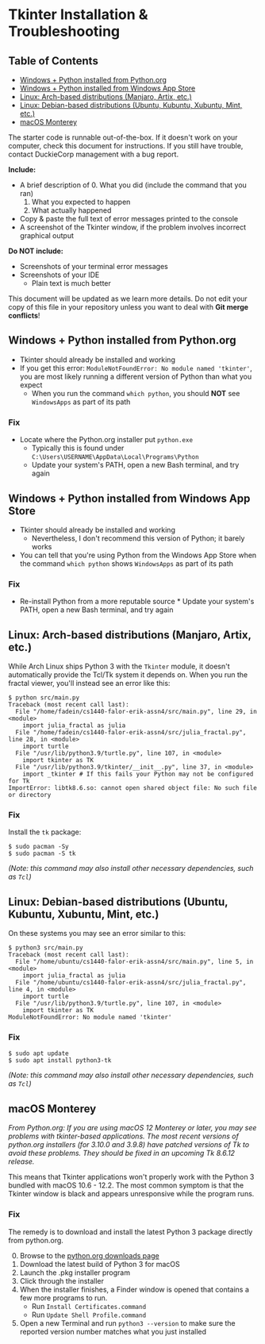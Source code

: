 # Tkinter Installation & Troubleshooting

## Table of Contents

*   [Windows + Python installed from Python.org](#windows-python-installed-from-pythonorg)
*   [Windows + Python installed from Windows App Store](#windows-python-installed-from-windows-app-store)
*   [Linux: Arch-based distributions (Manjaro, Artix, etc.)](#linux-arch-based-distributions-manjaro-artix-etc)
*   [Linux: Debian-based distributions (Ubuntu, Kubuntu, Xubuntu, Mint, etc.)](#linux-debian-based-distributions-ubuntu-kubuntu-xubuntu-mint-etc)
*   [macOS Monterey](#macos-monterey)


The starter code is runnable out-of-the-box.  If it doesn't work on your computer, check this document for instructions.  If you still have trouble, contact DuckieCorp management with a bug report.

**Include:**

*   A brief description of
    0.  What you did (include the command that you ran)
    1.  What you expected to happen
    2.  What actually happened
*   Copy & paste the full text of error messages printed to the console
*   A screenshot of the Tkinter window, if the problem involves incorrect graphical output

**Do NOT include:**

*   Screenshots of your terminal error messages
*   Screenshots of your IDE
    *   Plain text is much better

This document will be updated as we learn more details.  Do not edit your copy of this file in your repository unless you want to deal with **Git merge conflicts**!


## Windows + Python installed from Python.org

*   Tkinter should already be installed and working
*   If you get this error: `ModuleNotFoundError: No module named 'tkinter'`, you are most likely running a different version of Python than what you expect
    *   When you run the command `which python`, you should **NOT** see `WindowsApps` as part of its path

### Fix

*   Locate where the Python.org installer put `python.exe`
    *   Typically this is found under `C:\Users\USERNAME\AppData\Local\Programs\Python`
    *   Update your system's PATH, open a new Bash terminal, and try again


## Windows + Python installed from Windows App Store

*   Tkinter should already be installed and working
    *   Nevertheless, I don't recommend this version of Python; it barely works
*   You can tell that you're using Python from the Windows App Store when the command `which python` shows `WindowsApps` as part of its path

### Fix

*   Re-install Python from a more reputable source
        *   Update your system's PATH, open a new Bash terminal, and try again


## Linux: Arch-based distributions (Manjaro, Artix, etc.)

While Arch Linux ships Python 3 with the `Tkinter` module, it doesn't automatically provide the Tcl/Tk system it depends on.  When you run the fractal viewer, you'll instead see an error like this:

```
$ python src/main.py
Traceback (most recent call last):
  File "/home/fadein/cs1440-falor-erik-assn4/src/main.py", line 29, in <module>
    import julia_fractal as julia
  File "/home/fadein/cs1440-falor-erik-assn4/src/julia_fractal.py", line 28, in <module>
    import turtle
  File "/usr/lib/python3.9/turtle.py", line 107, in <module>
    import tkinter as TK
  File "/usr/lib/python3.9/tkinter/__init__.py", line 37, in <module>
    import _tkinter # If this fails your Python may not be configured for Tk
ImportError: libtk8.6.so: cannot open shared object file: No such file or directory
```

### Fix

Install the `tk` package:

```
$ sudo pacman -Sy
$ sudo pacman -S tk
```

*(Note: this command may also install other necessary dependencies, such as `Tcl`)*


## Linux: Debian-based distributions (Ubuntu, Kubuntu, Xubuntu, Mint, etc.)

On these systems you may see an error similar to this:

```
$ python3 src/main.py
Traceback (most recent call last):
  File "/home/ubuntu/cs1440-falor-erik-assn4/src/main.py", line 5, in <module>
    import julia_fractal as julia
  File "/home/ubuntu/cs1440-falor-erik-assn4/src/julia_fractal.py", line 4, in <module>
    import turtle
  File "/usr/lib/python3.9/turtle.py", line 107, in <module>
    import tkinter as TK
ModuleNotFoundError: No module named 'tkinter'
```

### Fix

```
$ sudo apt update
$ sudo apt install python3-tk
```

*(Note: this command may also install other necessary dependencies, such as `Tcl`)*


## macOS Monterey

*From Python.org: If you are using macOS 12 Monterey or later, you may see problems with tkinter-based applications. The most recent versions of python.org installers (for 3.10.0 and 3.9.8) have patched versions of Tk to avoid these problems. They should be fixed in an upcoming Tk 8.6.12 release.*

This means that Tkinter applications won't properly work with the Python 3 bundled with macOS 10.6 - 12.2.  The most common symptom is that the Tkinter window is black and appears unresponsive while the program runs.

### Fix

The remedy is to download and install the latest Python 3 package directly from python.org.

0.  Browse to the [python.org downloads page](https://www.python.org/downloads/)
1.  Download the latest build of Python 3 for macOS
2.  Launch the .pkg installer program
3.  Click through the installer
4.  When the installer finishes, a Finder window is opened that contains a few more programs to run.
    *   Run `Install Certificates.command`
    *   Run `Update Shell Profile.command`
5.  Open a new Terminal and run `python3 --version` to make sure the reported version number matches what you just installed
